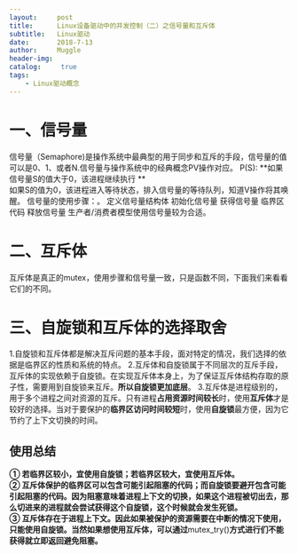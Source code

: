 ```yaml
---
layout:     post
title:      Linux设备驱动中的并发控制（二）之信号量和互斥体
subtitle:   Linux驱动
date:       2018-7-13
author:     Muggle
header-img:
catalog: 	 true
tags:
    - Linux驱动概念
---
```


# 一、信号量
信号量（Semaphore)是操作系统中最典型的用于同步和互斥的手段，信号量的值可以是0、1、或者N.信号量与操作系统中的经典概念PV操作对应。
P(S):
**如果信号量S的值大于0，该进程继续执行
**
<br>
如果S的值为0，该进程进入等待状态，排入信号量的等待队列，知道V操作将其唤醒。
信号量的使用步骤：。
	定义信号量结构体
	初始化信号量
	获得信号量
	临界区代码
	释放信号量
生产者/消费者模型使用信号量较为合适。

# 二、互斥体
互斥体是真正的mutex，使用步骤和信号量一致，只是函数不同，下面我们来看看它们的不同。



# 三、自旋锁和互斥体的选择取舍
1.自旋锁和互斥体都是解决互斥问题的基本手段，面对特定的情况，我们选择的依据是临界区的性质和系统的特点。
2.互斥体和自旋锁属于不同层次的互斥手段，互斥体的实现依赖于自旋锁。在实现互斥体本身上，为了保证互斥体结构存取的原子性，需要用到自旋锁来互斥。**所以自旋锁更加底层**。
3.互斥体是进程级别的，用于多个进程之间对资源的互斥。只有进程**占用资源时间较长**时，使用**互斥体**才是较好的选择。当对于要保护的**临界区访问时间较短**时，使用**自旋锁**最方便，因为它节约了上下文切换的时间。
## 使用总结
**① 若临界区较小，宜使用自旋锁；若临界区较大，宜使用互斥体。**<br>
**② 互斥体保护的临界区可以包含可能引起阻塞的代码；而自旋锁要避开包含可能引起阻塞的代码。因为阻塞意味着进程上下文的切换，如果这个进程被切出去，那么切进来的进程就会尝试获得这个自旋锁，这个时候就会发生死锁。**<br>
**③ 互斥体存在于进程上下文。因此如果被保护的资源需要在中断的情况下使用，只能使用自旋锁。当然如果想使用互斥体，可以通过**mutex_try()**方式进行们不能获得就立即返回避免阻塞。**
